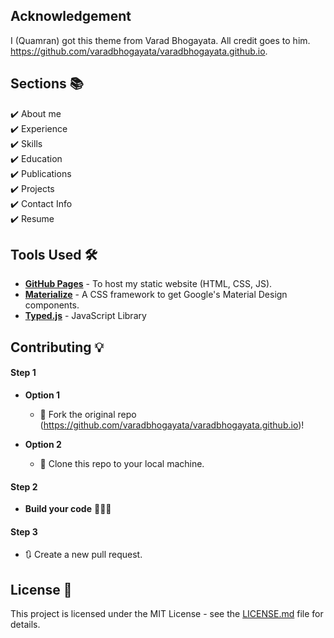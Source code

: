 ## Acknowledgement
I (Quamran) got this theme from Varad Bhogayata. All credit goes to him.
https://github.com/varadbhogayata/varadbhogayata.github.io. 

## Sections 📚
✔️ About me\
✔️ Experience\
✔️ Skills \
✔️ Education\
✔️ Publications\
✔️ Projects \
✔️ Contact Info\
✔️ Resume


## Tools Used 🛠️
* [<b>GitHub Pages</b>](https://create-react-app.dev/docs/deployment/#github-pages) - To host my static website (HTML, CSS, JS).
* [<b>Materialize</b>](https://materializecss.com/) - A CSS framework to get Google's Material Design components.
* [<b>Typed.js</b>](https://mattboldt.com/demos/typed-js/) - JavaScript Library

## Contributing 💡
#### Step 1

- **Option 1**
    - 🍴 Fork the original repo (https://github.com/varadbhogayata/varadbhogayata.github.io)!

- **Option 2**
    - 👯 Clone this repo to your local machine.


#### Step 2

- **Build your code** 🔨🔨🔨

#### Step 3

- 🔃 Create a new pull request.

## License 📄
This project is licensed under the MIT License - see the [LICENSE.md](./LICENSE) file for details.
